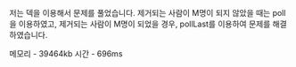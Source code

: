 저는 덱을 이용해서 문제를 풀었습니다. 제거되는 사람이 M명이 되지 않았을 때는 poll을 이용하였고, 제거되는 사람이 M명이 되었을 경우, pollLast를 이용하여 문제를 해결하였습니다. <br>

메모리 - 39464kb 시간 - 696ms